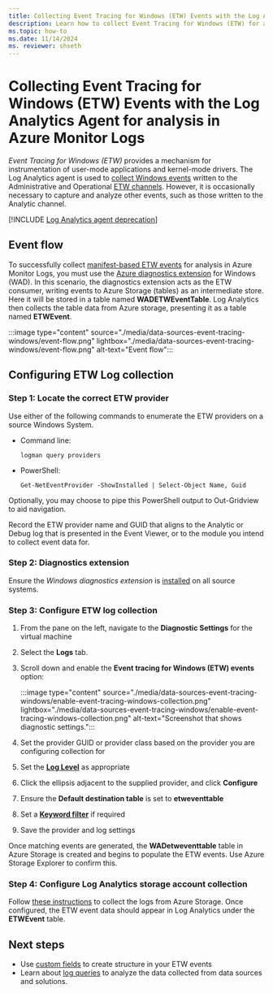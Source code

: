 ```yaml
---
title: Collecting Event Tracing for Windows (ETW) Events with the Log Analytics Agent for analysis in Azure Monitor Logs
description: Learn how to collect Event Tracing for Windows (ETW) for analysis in Azure Monitor Logs using the Log Analytics Agent
ms.topic: how-to
ms.date: 11/14/2024
ms. reviewer: shseth
---
```


# Collecting Event Tracing for Windows (ETW) Events with the Log Analytics Agent for analysis in Azure Monitor Logs

*Event Tracing for Windows (ETW)* provides a mechanism for instrumentation of user-mode applications and kernel-mode drivers. The Log Analytics agent is used to [collect Windows events](./data-sources-windows-events.md) written to the Administrative and Operational [ETW channels](/windows/win32/wes/eventmanifestschema-channeltype-complextype). However, it is occasionally necessary to capture and analyze other events, such as those written to the Analytic channel.

[!INCLUDE [Log Analytics agent deprecation](includes/log-analytics-agent-deprecation.md)]

## Event flow

To successfully collect [manifest-based ETW events](/windows/win32/etw/about-event-tracing#types-of-providers) for analysis in Azure Monitor Logs, you must use the [Azure diagnostics extension](./diagnostics-extension-overview.md) for Windows (WAD). In this scenario, the diagnostics extension acts as the ETW consumer, writing events to Azure Storage (tables) as an intermediate store. Here it will be stored in a table named **WADETWEventTable**. Log Analytics then collects the table data from Azure storage, presenting it as a table named **ETWEvent**.

:::image type="content" source="./media/data-sources-event-tracing-windows/event-flow.png" lightbox="./media/data-sources-event-tracing-windows/event-flow.png" alt-text="Event flow":::

## Configuring ETW Log collection

### Step 1: Locate the correct ETW provider

Use either of the following commands to enumerate the ETW providers on a source Windows System.

* Command line:

    ```
    logman query providers
    ```

* PowerShell:

    ```
    Get-NetEventProvider -ShowInstalled | Select-Object Name, Guid
    ```

Optionally, you may choose to pipe this PowerShell output to Out-Gridview to aid navigation.

Record the ETW provider name and GUID that aligns to the Analytic or Debug log that is presented in the Event Viewer, or to the module you intend to collect event data for.

### Step 2: Diagnostics extension

Ensure the *Windows diagnostics extension* is [installed](./diagnostics-extension-windows-install.md#install-with-azure-portal) on all source systems.

### Step 3: Configure ETW log collection

1. From the pane on the left, navigate to the **Diagnostic Settings** for the virtual machine

1. Select the **Logs** tab.

1. Scroll down and enable the **Event tracing for Windows (ETW) events** option:

    :::image type="content" source="./media/data-sources-event-tracing-windows/enable-event-tracing-windows-collection.png" lightbox="./media/data-sources-event-tracing-windows/enable-event-tracing-windows-collection.png" alt-text="Screenshot that shows diagnostic settings.":::

1. Set the provider GUID or provider class based on the provider you are configuring collection for

1. Set the [**Log Level**](/windows/win32/etw/configuring-and-starting-an-event-tracing-session) as appropriate

1. Click the ellipsis adjacent to the supplied provider, and click **Configure**

1. Ensure the **Default destination table** is set to **etweventtable**

1. Set a [**Keyword filter**](/windows/win32/wes/defining-keywords-used-to-classify-types-of-events) if required

1. Save the provider and log settings

Once matching events are generated, the **WADetweventtable** table in Azure Storage is created and begins to populate the ETW events. Use Azure Storage Explorer to confirm this.

### Step 4: Configure Log Analytics storage account collection

Follow [these instructions](./diagnostics-extension-logs.md#collect-logs-from-azure-storage) to collect the logs from Azure Storage. Once configured, the ETW event data should appear in Log Analytics under the **ETWEvent** table.

## Next steps

* Use [custom fields](../logs/custom-fields.md) to create structure in your ETW events
* Learn about [log queries](../logs/log-query-overview.md) to analyze the data collected from data sources and solutions.
